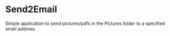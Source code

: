# Send2Email
 Simple application to send pictures/pdfs in the Pictures folder to a specified email address.
